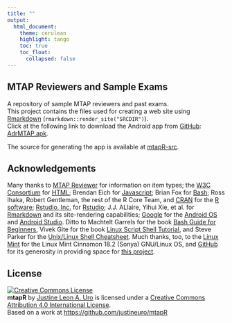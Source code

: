 ```yaml
---
title: ""
output: 
  html_document:
    theme: cerulean
    highlight: tango
    toc: true
    toc_float:
      collapsed: false
---
```


## MTAP Reviewers and Sample Exams
A repository of sample MTAP reviewers and past exams.    
This project contains the files used for creating a web site using [Rmarkdown](http://rmarkdown.rstudio.com) (`rmarkdown::render_site("SRCDIR")`).     
Click at the following link to download the Android app from [GitHub](https://github.com/): [AdrMTAP.apk](https://justineuro.github.io/mtapR/AdrMTAP.apk).

The source for generating the app is available at [mtapR-src](https://justineuro.github.io/mtapR-src).     

## Acknowledgements

Many thanks to [MTAP Reviewer](http://mtapreviewer.com/) for information on item types; the [W3C Consortium](http://www.w3.org/html/) for [HTML](https://en.wikipedia.org/wiki/HTML); Brendan Eich for [Javascript](https://en.wikipedia.org/wiki/JavaScript); Brian Fox for [Bash](https://www.gnu.org/software/bash/); Ross Ihaka, Robert Gentleman, the rest of the R Core Team, and [CRAN](https://cran.r-project.org/) for the [R software](https://www.R-project.org/); [Rstudio, Inc.](https://www.rstudio.com/) for   [Rstudio](https://en.wikipedia.org/wiki/RStudio); J.J. ALlaire, Yihui Xie, et al. for [Rmarkdown](http://rmarkdown.rstudio.com) and its site-rendering capabilities; [Google](https://www.google.com) for the [Android OS](https://en.wikipedia.org/wiki/Android_(operating_system)) and [Android Studio](https://developer.android.com/studio/index.html).  Ditto to Machtelt Garrels for the book [Bash Guide for Beginners](http://tldp.org/LDP/Bash-Beginners-Guide/html/Bash-Beginners-Guide.html), Vivek Gite for the book [Linux Script Shell Tutorial](http://www.freeos.com/guides/lsst/), and Steve Parker for the [Unix/Linux Shell Cheatsheet](http://steve-parker.org/sh/cheatsheet.pdf).  Much thanks, too, to the [Linux Mint](https://www.linuxmint.com) for the Linux Mint Cinnamon 18.2 (Sonya) GNU/Linux OS, and [GitHub](https://github.com) for its generosity in providing space for [this project](https://github.com/justineuro/mtapR).   


## License
<a rel="license" href="http://creativecommons.org/licenses/by/4.0/"><img alt="Creative Commons License" style="border-width:0" src="https://i.creativecommons.org/l/by/4.0/80x15.png" /></a><br /><span xmlns:dct="http://purl.org/dc/terms/" property="dct:title"><b>mtapR</b></span> by <a xmlns:cc="http://creativecommons.org/ns#" href="https://github.com/justineuro/" property="cc:attributionName" rel="cc:attributionURL">Justine Leon A. Uro</a> is licensed under a <a rel="license" href="http://creativecommons.org/licenses/by/4.0/">Creative Commons Attribution 4.0 International License</a>.<br />Based on a work at <a xmlns:dct="http://purl.org/dc/terms/" href="https://github.com/justineuro/mtapR" rel="dct:source">https://github.com/justineuro/mtapR</a>
